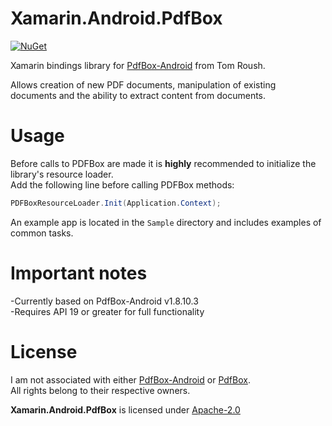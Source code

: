 Xamarin.Android.PdfBox
======================

[![NuGet](https://img.shields.io/nuget/v/Xamarin.Android.PdfBox.svg?label=NuGet)](https://www.nuget.org/packages/Xamarin.Android.PdfBox)

Xamarin bindings library for [PdfBox-Android] from Tom Roush.

Allows creation of new PDF documents, manipulation of existing<br/>
documents and the ability to extract content from documents.

Usage
=====

Before calls to PDFBox are made it is **highly** recommended to initialize the library's resource loader.<br/>
Add the following line before calling PDFBox methods:

```csharp
PDFBoxResourceLoader.Init(Application.Context);
```

An example app is located in the `Sample` directory and includes examples of common tasks.

Important notes
===============

-Currently based on PdfBox-Android v1.8.10.3<br/>
-Requires API 19 or greater for full functionality

License
=======

I am not associated with either [PdfBox-Android] or [PdfBox].<br/>
All rights belong to their respective owners.

**Xamarin.Android.PdfBox** is licensed under [Apache-2.0][Apache-2.0]

[Apache-2.0]: http://www.apache.org/licenses/LICENSE-2.0.html
[Nuget]: https://www.nuget.org/packages/Xamarin.Android.PdfBox
[PdfBox]: http://pdfbox.apache.org
[PdfBox-Android]: https://github.com/TomRoush/PdfBox-Android